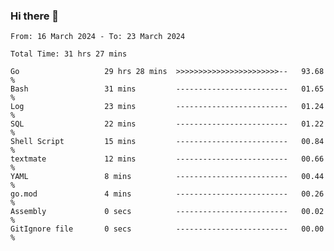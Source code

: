 ### Hi there 👋

<!--
**zhumeme/zhumeme** is a ✨ _special_ ✨ repository because its `README.md` (this file) appears on your GitHub profile.

Here are some ideas to get you started:

- 🔭 I’m currently working on ...
- 🌱 I’m currently learning ...
- 👯 I’m looking to collaborate on ...
- 🤔 I’m looking for help with ...
- 💬 Ask me about ...
- 📫 How to reach me: ...
- 😄 Pronouns: ...
- ⚡ Fun fact: ...
-->

<!--START_SECTION:waka-->

```all_time
From: 16 March 2024 - To: 23 March 2024

Total Time: 31 hrs 27 mins

Go                   29 hrs 28 mins  >>>>>>>>>>>>>>>>>>>>>>>--   93.68 %
Bash                 31 mins         -------------------------   01.65 %
Log                  23 mins         -------------------------   01.24 %
SQL                  22 mins         -------------------------   01.22 %
Shell Script         15 mins         -------------------------   00.84 %
textmate             12 mins         -------------------------   00.66 %
YAML                 8 mins          -------------------------   00.44 %
go.mod               4 mins          -------------------------   00.26 %
Assembly             0 secs          -------------------------   00.02 %
GitIgnore file       0 secs          -------------------------   00.00 %
```

<!--END_SECTION:waka-->
